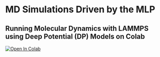 # MD Simulations Driven by the MLP

##

## Running Molecular Dynamics with LAMMPS using Deep Potential (DP) Models on Colab
[![Open In Colab](https://colab.research.google.com/assets/colab-badge.svg)](https://colab.research.google.com/github/AMLS-PRG/AtomML-Course/blob/main/module-5/04-Performing%20MD%20simulations/run_lammps.ipynb)
